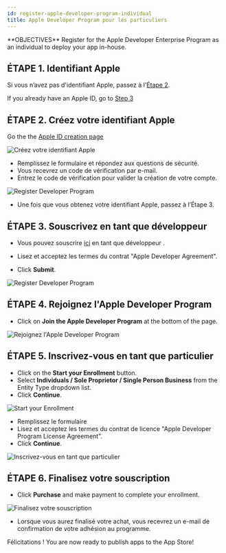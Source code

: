 ```yaml
---
id: register-apple-developer-program-individual
title: Apple Developer Program pour les particuliers
---
```


<div class = "objectives">
**OBJECTIVES**
Register for the Apple Developer Enterprise Program as an individual to deploy your app in-house.</div>

## ÉTAPE 1. Identifiant Apple

Si vous n’avez pas d'identifiant Apple, passez à l'[Étape 2](#step-2-create-your-apple-id).

If you already have an Apple ID, go to [Step 3](#step-3-register-as-a-developer)

## ÉTAPE 2. Créez votre identifiant Apple

Go the the [Apple ID creation page](https://appleid.apple.com/)

![Créez votre identifiant Apple](assets/fr/deploy-app-store/Apple-ID-Creation-Page-4D-for-iOS.png)

* Remplissez le formulaire et répondez aux questions de sécurité.
* Vous recevrez un code de vérification par e-mail.
* Entrez le code de vérification pour valider la création de votre compte.

![Register Developer Program](assets/fr/deploy-app-store/Register-developer-program-4D-for-iOS.png)

* Une fois que vous obtenez votre identifiant Apple, passez à l’Étape 3.

## ÉTAPE 3. Souscrivez en tant que développeur

* Vous pouvez souscrire [ici](https://developer.apple.com/account/) en tant que développeur .

* Lisez et acceptez les termes du contrat "Apple Developer Agreement".
* Click **Submit**.

![Register Developer Program](assets/en/deploy-app-store/Register-developer-4D-for-iOS.png)

## ÉTAPE 4. Rejoignez l'Apple Developer Program

* Click on **Join the Apple Developer Program** at the bottom of the page.

![Rejoignez l'Apple Developer Program](assets/en/deploy-app-store/Join-Apple-Developer-Program-individuals-4D-for-iOS.png)

## ÉTAPE 5. Inscrivez-vous en tant que particulier

* Click on the **Start your Enrollment** button.
* Select **Individuals / Sole Proprietor / Single Person Business** from the Entity Type dropdown list.
* Click **Continue**.

![Start your Enrollment](assets/en/deploy-app-store/Apple-Developer-Program-Individuals-4D-for-iOS.png)

* Remplissez le formulaire
* Lisez et acceptez les termes du contrat de licence "Apple Developer Program License Agreement".
* Click **Continue**.

![Inscrivez-vous en tant que particulier](assets/en/deploy-app-store/Apple-Developer-Program-Enrollment-4D-for-iOS.png)

## ÉTAPE 6. Finalisez votre souscription

* Click **Purchase** and make payment to complete your enrollment.

![Finalisez votre souscription](assets/en/deploy-app-store/Complete-Purchase-Apple-Developer-Program-4D-for-iOS.png)

* Lorsque vous aurez finalisé votre achat, vous recevrez un e-mail de confirmation de votre adhésion au programme.

Félicitations ! You are now ready to publish apps to the App Store!